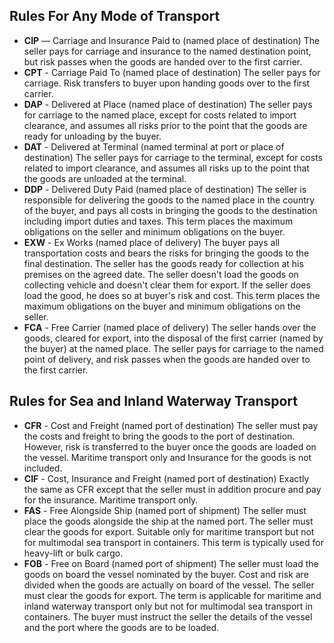 ## Rules For Any Mode of Transport

* **CIP** — Carriage and Insurance Paid to (named place of destination)
  The seller pays for carriage and insurance to the named destination point, but risk passes when the goods are handed over to the first carrier.
* **CPT** - Carriage Paid To (named place of destination)
  The seller pays for carriage. Risk transfers to buyer upon handing goods over to the first carrier.
* **DAP** - Delivered at Place (named place of destination)
  The seller pays for carriage to the named place, except for costs related to import clearance, and assumes all risks prior to the point that the goods are ready for unloading by the buyer.
* **DAT** - Delivered at Terminal (named terminal at port or place of destination)
  The seller pays for carriage to the terminal, except for costs related to import clearance, and assumes all risks up to the point that the goods are unloaded at the terminal.
* **DDP** - Delivered Duty Paid (named place of destination)
  The seller is responsible for delivering the goods to the named place in the country of the buyer, and pays all costs in bringing the goods to the destination including import duties and taxes. This term places the maximum obligations on the seller and minimum obligations on the buyer.
* **EXW** - Ex Works (named place of delivery)
  The buyer pays all transportation costs and bears the risks for bringing the goods to the final destination. The seller has the goods ready for collection at his premises on the agreed date. The seller doesn't load the goods on collecting vehicle and doesn't clear them for export. If the seller does load the good, he does so at buyer's risk and cost. This term places the maximum obligations on the buyer and minimum obligations on the seller.
* **FCA** - Free Carrier (named place of delivery)
  The seller hands over the goods, cleared for export, into the disposal of the first carrier (named by the buyer) at the named place. The seller pays for carriage to the named point of delivery, and risk passes when the goods are handed over to the first carrier.


## Rules for Sea and Inland Waterway Transport

* **CFR** - Cost and Freight (named port of destination)
  The seller must pay the costs and freight to bring the goods to the port of destination. However, risk is transferred to the buyer once the goods are loaded on the vessel. Maritime transport only and Insurance for the goods is not included.
* **CIF** - Cost, Insurance and Freight (named port of destination)
  Exactly the same as CFR except that the seller must in addition procure and pay for the insurance. Maritime transport only.
* **FAS** - Free Alongside Ship (named port of shipment)
  The seller must place the goods alongside the ship at the named port. The seller must clear the goods for export. Suitable only for maritime transport but not for multimodal sea transport in containers. This term is typically used for heavy-lift or bulk cargo.
* **FOB** - Free on Board (named port of shipment)
  The seller must load the goods on board the vessel nominated by the buyer. Cost and risk are divided when the goods are actually on board of the vessel. The seller must clear the goods for export. The term is applicable for maritime and inland waterway transport only but not for multimodal sea transport in containers. The buyer must instruct the seller the details of the vessel and the port where the goods are to be loaded.
